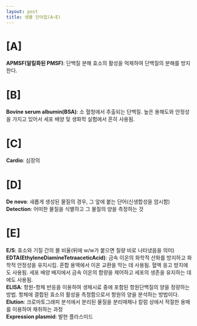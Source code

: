```yaml
---
layout: post
title: 생물 단어집(A~E)
---
```

# [A]  
**APMSF(알킬화된 PMSF)**: 단백질 분해 효소의 활성을 억제하여 단백질의 분해를 방지한다.  
  
# [B]  
**Bovine serum albumin(BSA)**: 소 혈청에서 추출되는 단백질. 높은 용해도와 안정성을 가지고 있어서 세포 배양 및 생화학 실험에서 흔히 사용됨.  
  
# [C]  
**Cardio**: 심장의   
  
# [D]  
**De novo**: 새롭게 생성된 물질의 경우, 그 앞에 붙는 단어(신생합성을 암시함)  
**Detection**: 어떠한 물질을 식별하고 그 물질의 양을 측정하는 것  
  
# [E]  
**E/S**: 효소와 기질 간의 몰 비율(뒤에 w/w가 붙으면 질량 비로 나타냈음을 의미)  
**EDTA(EthyleneDiamineTetraaceticAcid)**: 금속 이온의 화학적 산화를 방지하고 화학적 안정성을 유지시킴. 혼합 용액에서 이온 교환을 막는 데 사용됨. 혈액 응고 방지에도 사용됨. 세포 배양 배지에서 금속 이온의 함량을 제어하고 세포의 생존을 유지하는 데에도 사용됨.   
**ELISA**: 항원-항체 반응을 이용하여 생체시료 중에 포함된 항원단백질의 양을 정량하는 방법. 항체에 결합된 효소의 활성을 측정함으로서 항원의 양을 분석하는 방법이다.   
**Elution**: 크로마토그래피 분석에서 분리된 물질을 분리매체나 칼럼 상에서 적절한 용매를 이용하여 채취하는 과정  
**Expression plasmid**: 발현 플라스미드  
  
